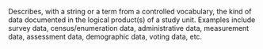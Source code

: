 Describes, with a string or a term from a controlled vocabulary, the kind of data documented in the logical product(s) of a study unit. Examples include survey data, census/enumeration data, administrative data, measurement data, assessment data, demographic data, voting data, etc.